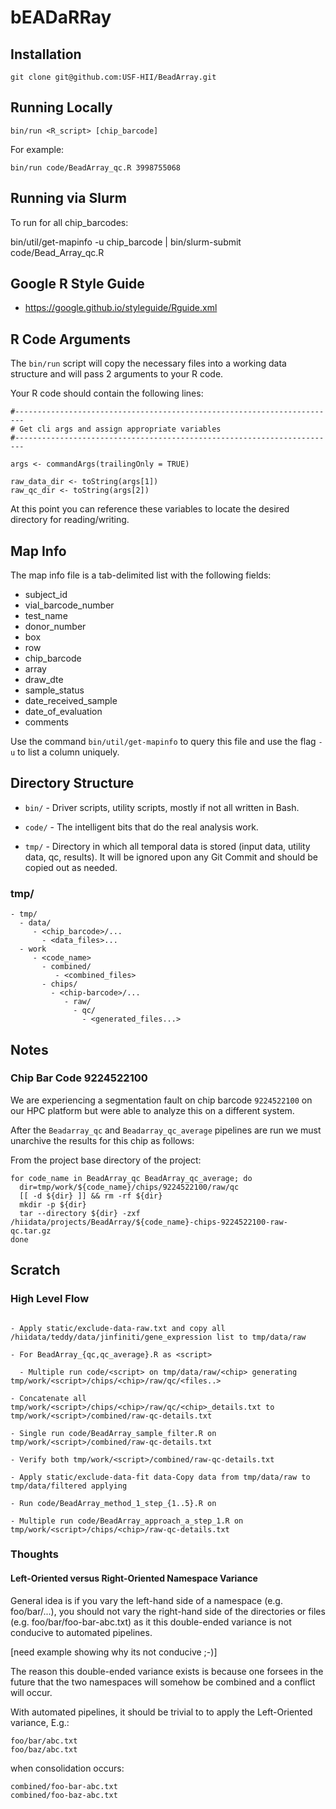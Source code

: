 # bEADaRRay

## Installation

    git clone git@github.com:USF-HII/BeadArray.git

## Running Locally

    bin/run <R_script> [chip_barcode]

For example:

    bin/run code/BeadArray_qc.R 3998755068

## Running via Slurm

To run for all chip_barcodes:

   bin/util/get-mapinfo -u chip_barcode | bin/slurm-submit code/Bead_Array_qc.R

## Google R Style Guide

- https://google.github.io/styleguide/Rguide.xml

## R Code Arguments

The `bin/run` script will copy the necessary files into a working data structure and
will pass 2 arguments to your R code.

Your R code should contain the following lines:

```
#------------------------------------------------------------------------
# Get cli args and assign appropriate variables
#------------------------------------------------------------------------

args <- commandArgs(trailingOnly = TRUE)

raw_data_dir <- toString(args[1])
raw_qc_dir <- toString(args[2])
```

At this point you can reference these variables to locate the desired directory for reading/writing.

## Map Info

The map info file is a tab-delimited list with the following fields:

- subject_id
- vial_barcode_number
- test_name
- donor_number
- box
- row
- chip_barcode
- array
- draw_dte
- sample_status
- date_received_sample
- date_of_evaluation
- comments

Use the command `bin/util/get-mapinfo` to query this file and use the flag `-u` to list a column uniquely.

## Directory Structure

- `bin/` - Driver scripts, utility scripts, mostly if not all written in Bash.

- `code/` - The intelligent bits that do the real analysis work.

- `tmp/` - Directory in which all temporal data is stored (input data, utility data, qc, results).
           It will be ignored upon any Git Commit and should be copied out as needed.

### tmp/

    - tmp/
      - data/
         - <chip_barcode>/...
           - <data_files>...
      - work
         - <code_name>
           - combined/
              - <combined_files>
           - chips/
             - <chip-barcode>/...
                - raw/
                  - qc/
                    - <generated_files...>

## Notes

### Chip Bar Code 9224522100

We are experiencing a segmentation fault on chip barcode `9224522100` on our HPC platform
but were able to analyze this on a different system.

After the `Beadarray_qc` and `Beadarray_qc_average` pipelines are run we must unarchive the results
for this chip as follows:

From the project base directory of the project:

    for code_name in BeadArray_qc BeadArray_qc_average; do
      dir=tmp/work/${code_name}/chips/9224522100/raw/qc
      [[ -d ${dir} ]] && rm -rf ${dir}
      mkdir -p ${dir}
      tar --directory ${dir} -zxf /hiidata/projects/BeadArray/${code_name}-chips-9224522100-raw-qc.tar.gz
    done

## Scratch

### High Level Flow

```

- Apply static/exclude-data-raw.txt and copy all /hiidata/teddy/data/jinfiniti/gene_expression list to tmp/data/raw

- For BeadArray_{qc,qc_average}.R as <script>

  - Multiple run code/<script> on tmp/data/raw/<chip> generating tmp/work/<script>/chips/<chip>/raw/qc/<files..>

- Concatenate all tmp/work/<script>/chips/<chip>/raw/qc/<chip>_details.txt to tmp/work/<script>/combined/raw-qc-details.txt

- Single run code/BeadArray_sample_filter.R on tmp/work/<script>/combined/raw-qc-details.txt

- Verify both tmp/work/<script>/combined/raw-qc-details.txt

- Apply static/exclude-data-fit data-Copy data from tmp/data/raw to tmp/data/filtered applying

- Run code/BeadArray_method_1_step_{1..5}.R on

- Multiple run code/BeadArray_approach_a_step_1.R on tmp/work/<script>/chips/<chip>/raw-qc-details.txt

```

### Thoughts

#### Left-Oriented versus Right-Oriented Namespace Variance

General idea is if you vary the left-hand side of a namespace (e.g. foo/bar/...),
you should not vary the right-hand side of the directories or files (e.g. foo/bar/foo-bar-abc.txt)
as it this double-ended variance is not conducive to automated pipelines.

[need example showing why its not conducive ;-)]

The reason this double-ended variance exists is because one forsees in the future that
the two namespaces will somehow be combined and a conflict will occur.

With automated pipelines, it should be trivial to to apply the Left-Oriented variance, E.g.:

    foo/bar/abc.txt
    foo/baz/abc.txt

when consolidation occurs:

    combined/foo-bar-abc.txt
    combined/foo-baz-abc.txt

